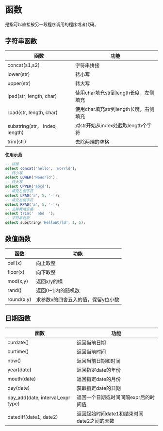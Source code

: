# 函数

是指可以直接被另一段程序调用的程序或者代码。

## 字符串函数

| 函数                           | 功能                                  |
| ------------------------------ | ------------------------------------- |
| concat(s1,s2)                  | 字符串拼接                            |
| lower(str)                     | 转小写                                |
| upper(str)                     | 转大写                                |
| lpad(str, length, char)        | 使用char填充str到length长度，左侧填充 |
| rpad(str, length, char)        | 使用char填充str到length长度，右侧填充 |
| substring(str， index, length) | 对str开始从index处截取length个字符    |
| trim(str)                      | 去除两端的空格                        |

**使用示范**

```sql
-- 拼接
select concat('hello', 'worrld');
-- 转小写
select LOWER('HeWorld');
-- 转大写
select UPPER('abcd');
-- 填充左侧字符
select LPAD('a', 5, '-');
-- 填充右侧字符
select RPAD('a', 5, '-');
-- 去除两端空格
select trim('  abd  ');
-- 字符串截取
select substring('HelloWOrld', 1, 5);
```

## 数值函数

| 函数       | 功能                               |
| ---------- | ---------------------------------- |
| ceil(x)    | 向上取整                           |
| floor(x)   | 向下取整                           |
| mod(x,y)   | 返回x/y的模                        |
| rand()     | 返回0~1内的随机数                  |
| round(x,y) | 求参数x的四舍五入的值，保留y位小数 |

## 日期函数

| 函数                              | 功能                                       |
| --------------------------------- | ------------------------------------------ |
| curdate()                         | 返回当前日期                               |
| curtime()                         | 返回当前时间                               |
| now()                             | 返回当前日期和时间                         |
| year(date)                        | 返回指定date的年份                         |
| mouth(date)                       | 返回指定date的月份                         |
| day(date)                         | 获取指定date的日期                         |
| day_add(date, interval_expr type) | 返回一个日期或时间间隔expr后的时间值       |
| datediff(date1, date2)            | 返回起始时间date1和结束时间date2之间的天数 |

